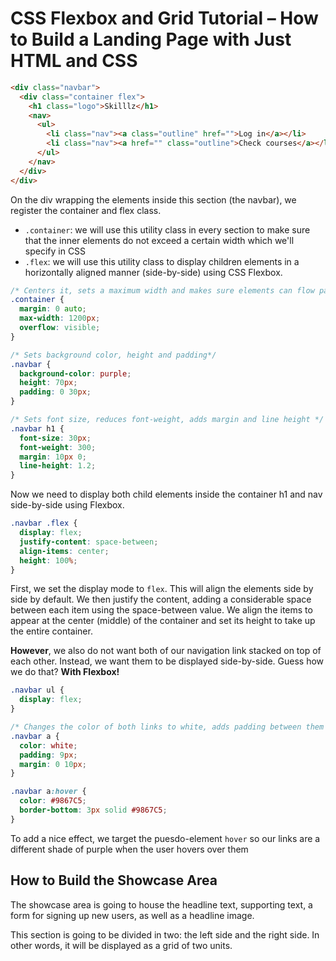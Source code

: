 # CSS Flexbox and Grid Tutorial – How to Build a Landing Page with Just HTML and CSS

```html
<div class="navbar">
  <div class="container flex">
    <h1 class="logo">Skilllz</h1>
    <nav>
      <ul>
        <li class="nav"><a class="outline" href="">Log in</a></li>
        <li class="nav"><a href="" class="outline">Check courses</a></li>
      </ul>
    </nav>
  </div>
</div>
```

On the div wrapping the elements inside this section (the navbar), we register the container and flex class.

- `.container`: we will use this utility class in every section to make sure that the inner elements do not exceed a certain width which we'll specify in CSS
- `.flex`: we will use this utility class to display children elements in a horizontally aligned manner (side-by-side) using CSS Flexbox.

```css
/* Centers it, sets a maximum width and makes sure elements can flow past it*/
.container {
  margin: 0 auto;
  max-width: 1200px;
  overflow: visible;
}

/* Sets background color, height and padding*/
.navbar {
  background-color: purple;
  height: 70px;
  padding: 0 30px;
}

/* Sets font size, reduces font-weight, adds margin and line height */
.navbar h1 {
  font-size: 30px;
  font-weight: 300;
  margin: 10px 0;
  line-height: 1.2;
}
```

Now we need to display both child elements inside the container h1 and nav side-by-side using Flexbox.

```css
.navbar .flex {
  display: flex;
  justify-content: space-between;
  align-items: center;
  height: 100%;
}
```

First, we set the display mode to `flex`. This will align the elements side by side by default.
We then justify the content, adding a considerable space between each item using the space-between value. 
We align the items to appear at the center (middle) of the container and set its height to take up the entire container.

**However**, we also do not want both of our navigation link stacked on top of each other. 
Instead, we want them to be displayed side-by-side. Guess how we do that? **With Flexbox!**

```css
.navbar ul {
  display: flex;
}

/* Changes the color of both links to white, adds padding between them and margin as well */
.navbar a {
  color: white;
  padding: 9px;
  margin: 0 10px;
}

.navbar a:hover {
  color: #9867C5;
  border-bottom: 3px solid #9867C5;
}
```

To add a nice effect, we target the puesdo-element `hover` so our links are a different shade of purple when the user hovers over them

## How to Build the Showcase Area

The showcase area is going to house the headline text, supporting text, a form for signing up new users, as well as a headline image.

This section is going to be divided in two: the left side and the right side. In other words, it will be displayed as a grid of two units.

